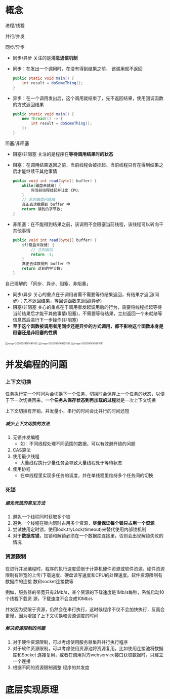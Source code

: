 # 概念

进程/线程

并行/并发

同步/异步

- 同步/异步 关注的是**消息通信机制**

- 同步：在发出一个调用时，在没有得到结果之前， 该调用就不返回

  ```java
  public static void main() {
      int result = doSomeThing();
  }
  ```

- 异步：在一个调用发出后，这个调用就结束了，先不返回结果，使用回调函数的方式返回结果

  ```java
  public static void main() {
      new Thread(() -> {
          int result = doSomeThing();    
      })
  }
  ```

阻塞/非阻塞

- 阻塞/非阻塞 关注的是程序在**等待调用结果时的状态**

- 阻塞：在调用结果返回之前，当前线程会被挂起。当前线程只有在得到结果之后才能继续干其他事情

  ```java
  public void int read(byte[] buffer) {
      while(磁盘未就绪) {
          将当前线程挂起并让出 CPU;
      }
      // 此时磁盘已就绪
      真正去读数据到 buffer 中
      return 读到的字节数;
  }
  ```

- 非阻塞：在不能得到结果之前，该调用不会阻塞当前线程，该线程可以转向干其他事情

  ```java
  public void int read(byte[] buffer) {
      if(磁盘未就绪) {
          // 立刻返回
          return -1;
      }
      真正去读数据到 buffer 中
      return 读到的字节数;
  }
  ```

自己理解的 「同步、异步、阻塞、非阻塞」

- 同步/异步 关心的重点在于调用者需不需要等待结果返回，有结果才返回(同步)；先不返回结果，等回调函数来返回(异步)
- 阻塞/非阻塞 关心的重点在于调用者发起调用后的行为，需要将线程挂起等待当前结果后才能干其他事情(阻塞)，不需要等待结果，立刻返回一个未就绪等信息然后进行下一步操作(非阻塞)
- **至于这个函数被调用者用同步还是异步的方式调用，都不影响这个函数本身是阻塞还是非阻塞的性质**

<img src="https://gitee.com/ngyb/pic/raw/master/image-20200924161447432.png" alt="image-20200924161447432" style="zoom:50%;" />

<img src="https://gitee.com/ngyb/pic/raw/master/image-20200924161525136.png" alt="image-20200924161525136" style="zoom:50%;" />

<img src="https://gitee.com/ngyb/pic/raw/master/image-20200924161347691.png" alt="image-20200924161347691" style="zoom:50%;" />





# 并发编程的问题

### 上下文切换

任务执行完一个时间片会切换下一个任务，切换时会保存上一个任务的状态，以便于下一次切换回来，**一个任务从保存状态到再加载的过程**就是一次上下文切换

上下文切换有开销，并发量小，串行的时间会比并行的时间还短

##### 减少上下文切换的方法

1. 无锁并发编程
   - 如：不同线程处理不同范围的数据，可以有效避开锁的问题
2. CAS算法
3. 使用最少线程
   - 大量线程执行少量任务会导致大量线程处于等待状态
4. 使用协程
   - 在单线程里实现多任务的调度，并在单线程里维持多个任务间的切换 

### 死锁

##### 避免死锁的常见方法

1. 避免一个线程同时获取多个锁 
2. 避免一个线程在锁内同时占用多个资源，**尽量保证每个锁只占用一个资源** 
3. 尝试使用定时锁，使用lock.tryLock(timeout)来替代使用内部锁机制 
4. 对于**数据库锁**，加锁和解锁必须在一个数据库连接里，否则会出现解锁失败的情况 

### 资源限制

在进行并发编程时，程序的执行速度受限于计算机硬件资源或软件资源。硬件资源限制有带宽的上传/下载速度、硬盘读写速度和CPU的处理速度。软件资源限制有数据库的连接 数和socket连接数等 

例如，服务器的带宽只有2Mb/s，某个资源的下载速度是1Mb/s每秒，系统启动10个线程下载资 源，下载速度不会变成10Mb/s 

并发因为受限于资源，仍然会在串行执行，这时候程序不仅不会加快执行，反而会更慢，因为增加了上下文切换和资源调度的时间 

##### 解决资源限制的问题

1. 对于硬件资源限制，可以考虑使用服务器集群并行执行程序 
2. 对于软件资源限制，可以考虑使用资源池将资源复用。比如使用连接池将数据库和Socket 连接复用，或者在调用对方webservice接口获取数据时，只建立一个连接 
3. 根据不同的资源限制调整 程序的并发度 



# 底层实现原理 



